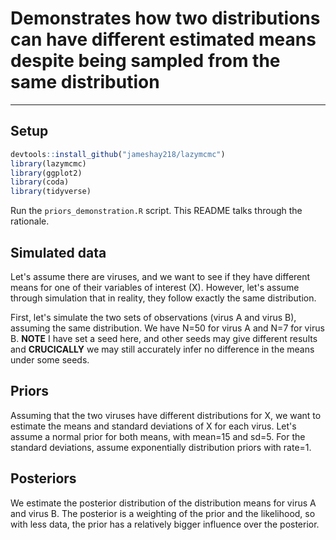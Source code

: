# Demonstrates how two distributions can have different estimated means despite being sampled from the same distribution
------------

## Setup
```r
devtools::install_github("jameshay218/lazymcmc")
library(lazymcmc)
library(ggplot2)
library(coda)
library(tidyverse)
```

Run the `priors_demonstration.R` script. This README talks through the rationale.

## Simulated data
Let's assume there are viruses, and we want to see if they have different means for one of their variables of interest (X). However, let's assume through simulation that in reality, they follow exactly the same distribution.

First, let's simulate the two sets of observations (virus A and virus B), assuming the same distribution. We have N=50 for virus A and N=7 for virus B. **NOTE** I have set a seed here, and other seeds may give different results and **CRUCICALLY** we may still accurately infer no difference in the means under some seeds.

## Priors
Assuming that the two viruses have different distributions for X, we want to estimate the means and standard deviations of X for each virus. Let's assume a normal prior for both means, with mean=15 and sd=5. For the standard deviations, assume exponentially distribution priors with rate=1.

## Posteriors
We estimate the posterior distribution of the distribution means for virus A and virus B. The posterior is a weighting of the prior and the likelihood, so with less data, the prior has a relatively bigger influence over the posterior.
